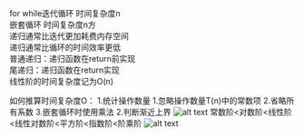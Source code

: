 for while迭代循环 时间复杂度n  
嵌套循环 时间复杂度n方  
递归通常比迭代更加耗费内存空间  
递归通常比循环的时间效率更低  
普通递归：递归函数在return前实现  
尾递归：递归函数在return实现  
线性阶的时间复杂度记为O(n)

如何推算时间复杂度O：
1.统计操作数量
    1.忽略操作数量T(n)中的常数项
    2.省略所有系数
    3.嵌套循环时使用乘法
2.判断渐近上界
![alt text](image.png)
常数阶<对数阶<线性阶<线性对数阶<平方阶<指数阶<阶乘阶
![alt text](image-1.png)
